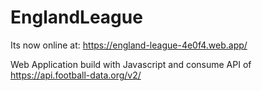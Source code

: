 # EnglandLeague

Its now online at:
https://england-league-4e0f4.web.app/

Web Application build with Javascript and consume API of https://api.football-data.org/v2/
